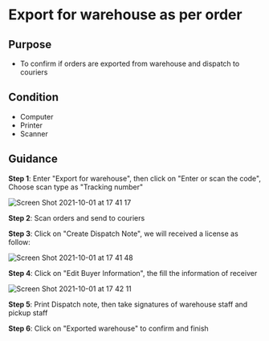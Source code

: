 # Export for warehouse as per order
## Purpose 
- To confirm if orders are exported from warehouse and dispatch to couriers

## Condition
- Computer
- Printer
- Scanner

## Guidance
**Step 1**: Enter "Export for warehouse", then click on "Enter or scan the code", Choose scan type as "Tracking number"

![Screen Shot 2021-10-01 at 17 41 17](https://user-images.githubusercontent.com/24457565/135610030-ac226d36-d556-4109-8d1b-2329ddc86fea.png)


**Step 2**: Scan orders and send to couriers

**Step 3**: Click on "Create Dispatch Note", we will received a license as follow:

![Screen Shot 2021-10-01 at 17 41 48](https://user-images.githubusercontent.com/24457565/135610171-0298749f-9246-457f-b9e2-548ec727e715.png)


**Step 4**: Click on "Edit Buyer Information", the fill the information of receiver

![Screen Shot 2021-10-01 at 17 42 11](https://user-images.githubusercontent.com/24457565/135610220-5641a4d5-0c73-493b-9cea-12574bdb68d8.png)


**Step 5**: Print Dispatch note, then take signatures of warehouse staff and pickup staff

**Step 6**: Click on "Exported warehouse" to confirm and finish 
